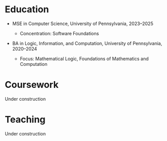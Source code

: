 Education
======
* MSE in Computer Science, University of Pennsylvania, 2023–2025  
  * Concentration: Software Foundations

* BA in Logic, Information, and Computation, University of Pennsylvania, 2020–2024  
  * Focus: Mathematical Logic, Foundations of Mathematics and Computation

Coursework
======
Under construction

Teaching 
====== 
Under construction